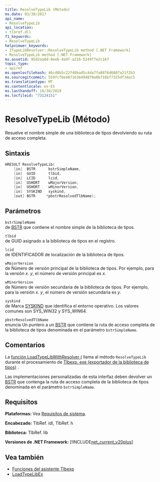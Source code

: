 ```yaml
---
title: ResolveTypeLib (Método)
ms.date: 03/30/2017
api_name:
- ResolveTypeLib
api_location:
- tlbref.dll
f1_keywords:
- ResolveTypeLib
helpviewer_keywords:
- ITypeLibResolver::ResolveTypeLib method [.NET Framework]
- ResolveTypeLib method [.NET Framework]
ms.assetid: 95d2aa0d-8eeb-4a9f-a216-5249f7e2c167
topic_type:
- apiref
ms.openlocfilehash: 46cd8b5c22f48ba45c4da7fa8876d6807a21f2b3
ms.sourcegitcommit: 559fcfbe4871636494870a8b716bf7325df34ac5
ms.translationtype: MT
ms.contentlocale: es-ES
ms.lasthandoff: 10/30/2019
ms.locfileid: "73124151"
---
```

# <a name="resolvetypelib-method"></a>ResolveTypeLib (Método)
Resuelve el nombre simple de una biblioteca de tipos devolviendo su ruta de acceso completa.  
  
## <a name="syntax"></a>Sintaxis  
  
```cpp  
HRESULT ResolveTypeLib(  
    [in]  BSTR      bstrSimpleName,  
    [in]  GUID      tlbid,  
    [in]  LCID      lcid,  
    [in]  USHORT    wMajorVersion,  
    [in]  USHORT    wMinorVersion,  
    [in]  SYSKIND   syskind,  
    [out] BSTR     *pbstrResolvedTlbName);  
```  
  
## <a name="parameters"></a>Parámetros  
 `bstrSimpleName`  
 de [BSTR](https://docs.microsoft.com/previous-versions/windows/desktop/automat/bstr) que contiene el nombre simple de la biblioteca de tipos.  
  
 `tlbid`  
 de GUID asignado a la biblioteca de tipos en el registro.  
  
 `lcid`  
 de IDENTIFICADOR de localización de la biblioteca de tipos.  
  
 `wMajorVersion`  
 de Número de versión principal de la biblioteca de tipos. Por ejemplo, para la versión *x. y*, el número de versión principal es *x*.  
  
 `wMinorVersion`  
 de Número de versión secundaria de la biblioteca de tipos. Por ejemplo, para la versión *x. y*, el número de versión secundaria es *y*.  
  
 `syskind`  
 de Marca [SYSKIND](https://docs.microsoft.com/windows/win32/api/oaidl/ne-oaidl-syskind) que identifica el entorno operativo. Los valores comunes son SYS_WIN32 y SYS_WIN64.  
  
 `pbstrResolvedTlbName`  
 enuncia Un puntero a un [BSTR](https://docs.microsoft.com/previous-versions/windows/desktop/automat/bstr) que contiene la ruta de acceso completa de la biblioteca de tipos denominada en el parámetro `bstrSimpleName`.  
  
## <a name="remarks"></a>Comentarios  
 La [función LoadTypeLibWithResolver (](loadtypelibwithresolver-function.md) llama al método `ResolveTypeLib` durante el procesamiento de [Tlbexp. exe (exportador de la biblioteca de tipos)](../../tools/tlbexp-exe-type-library-exporter.md) .  
  
 Las implementaciones personalizadas de esta interfaz deben devolver un [BSTR](https://docs.microsoft.com/previous-versions/windows/desktop/automat/bstr) que contenga la ruta de acceso completa de la biblioteca de tipos denominada en el parámetro `bstrSimpleName`.  
  
## <a name="requirements"></a>Requisitos  
 **Plataformas:** Vea [Requisitos de sistema](../../get-started/system-requirements.md).  
  
 **Encabezado:** TlbRef. idl, TlbRef. h  
  
 **Biblioteca:** TlbRef. lib  
  
 **Versiones de .NET Framework:** [!INCLUDE[net_current_v20plus](../../../../includes/net-current-v20plus-md.md)]  
  
## <a name="see-also"></a>Vea también

- [Funciones del asistente Tlbexp](index.md)
- [LoadTypeLibEx](https://docs.microsoft.com/previous-versions/windows/desktop/api/oleauto/nf-oleauto-loadtypelibex)
